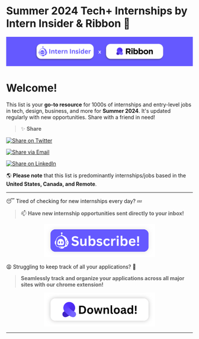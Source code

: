 # Summer 2024 Tech+ Internships by Intern Insider & Ribbon 🌟


<p align="center">
  <a href="https://www.ribbon.ai/install">
    <img src="data/images/header.png" alt="Subscribe to Intern Insider" style="width:1920px;"/>
  </a>
</p>

# Welcome!

This list is your **go-to resource** for 1000s of internships and entry-level jobs in tech, design, business, and more for **Summer 2024**. It's updated regularly with new opportunities. Share with a friend in need!

> :sparkles: **Share**

[![Share on Twitter](https://img.shields.io/twitter/url?style=social&url=https%3A%2F%2Fgithub.com%2FRibbonxInternInsider%2F2024-Internships-US-Canada)](https://twitter.com/intent/tweet?text=Discover%20your%20next%20opportunity%20with%20this%20curated%20list%20of%20internships%20and%20entry-level%20positions%20for%20Summer%202024%20in%20the%20US%20and%20Canada.%20Check%20it%20out%20now!&url=https%3A%2F%2Fgithub.com%2FRibbonxInternInsider%2F2024-Internships-US-Canada)

[![Share via Email](https://img.shields.io/badge/email-share-blue.svg)](mailto:?subject=Discover%20your%20next%20opportunity%20with%20this%20curated%20list%20of%20internships%20and%20entry-level%20positions%20for%20Summer%202024&body=Check%20out%20this%20awesome%20GitHub%20repository%20for%20internships%20and%20entry-level%20positions%20in%20the%20US%20and%20Canada:%20https%3A%2F%2Fgithub.com%2FRibbonxInternInsider%2F2024-Internships-US-Canada)

[![Share on LinkedIn](https://img.shields.io/badge/LinkedIn-share-blue.svg)](https://www.linkedin.com/sharing/share-offsite/?url=https%3A%2F%2Fgithub.com%2FRibbonxInternInsider%2F2024-Internships-US-Canada)

🌎 **Please note** that this list is predominantly internships/jobs based in the **United States, Canada, and Remote**.

---

😴 Tired of checking for new internships every day? 💤

> :mailbox: **Have new internship opportunities sent directly to your inbox!**

<p align="center">
  <a href="https://www.interninsider.me/subscribe?utm_source=git" target="_blank">
    <img src="data/images/interninsiderbutton.png" alt="Subscribe to Intern Insider" style="width:300px;"/>
  </a>
</p>


😩 Struggling to keep track of all your applications? 🫠
> **Seamlessly track and organize your applications across all major sites with our chrome extension!**


<p align="center">
  <a href="https://www.ribbon.ai/install" target="_blank">
    <img src="data/images/ribbonbutton.png" alt="Sign Up for Ribbon" style="width:300px;"/>
  </a>
</p>

---
